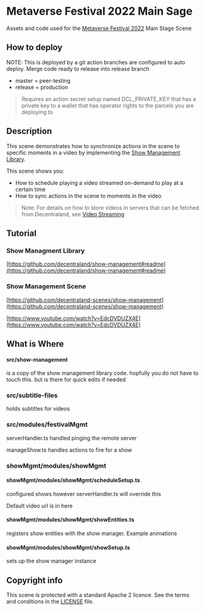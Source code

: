 # Metaverse Festival 2022 Main Sage

Assets and code used for the [Metaverse Festival 2022](https://decentraland.org/blog/announcements/metaverse-music-festival-2022-everything-there-is-to-know-so-far/) Main Stage Scene

## How to deploy

NOTE: This is deployed by a git action
branches are configured to auto deploy.  Merge code ready to release into release branch

* master = peer-testing
* release = production

> Requires an action secret setup named DCL_PRIVATE_KEY that has a private key to a wallet that has operator rights to the parcels you are deploying to 

## Description

This scene demonstrates how to synchronize actions in the scene to specific moments in a video by implementing the [Show Management Library](https://github.com/decentraland/show-management#readme).

This scene shows you:

- How to schedule playing a video streamed on-demand to play at a certain time
- How to sync actions in the scene to moments in the video 

> Note: For details on how to store videos in servers that can be fetched from Decentraland, see [Video Streaming](https://github.com/decentraland-scenes/video-streaming)

## Tutorial

### Show Managment Library

[https://github.com/decentraland/show-management#readme](https://github.com/decentraland/show-management#readme)

### Show Management Scene

[https://github.com/decentraland-scenes/show-management](https://github.com/decentraland-scenes/show-management)


[https://www.youtube.com/watch?v=EdcDVDUZX4E](https://www.youtube.com/watch?v=EdcDVDUZX4E)



## What is Where

#### src/show-management 

is a copy of the show management library code. hopfully you do not have to touch this. but is there for quick edits if needed

### src/subtitle-files 

holds subtitles for videos

### src/modules/festivalMgmt

serverHandler.ts handled pinging the remote server

manageShow.ts handles actions to fire for a show

### showMgmt/modules/showMgmt

#### showMgmt/modules/showMgmt/scheduleSetup.ts 

configured shows however serverHandler.ts will override this

Default video url is in here

#### showMgmt/modules/showMgmt/showEntities.ts

registers show entities with the show manager. Example animations

#### showMgmt/modules/showMgmt/showSetup.ts 

sets up the show manager instance



## Copyright info

This scene is protected with a standard Apache 2 licence. See the terms and conditions in the [LICENSE](/LICENSE) file.

